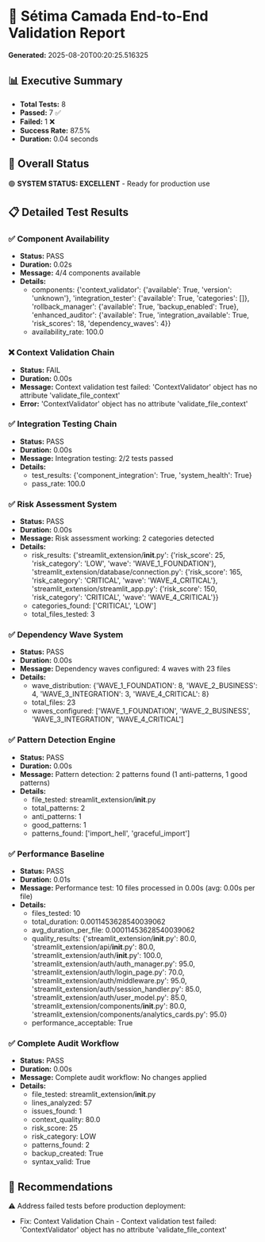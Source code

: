 # 🧪 Sétima Camada End-to-End Validation Report
**Generated:** 2025-08-20T00:20:25.516325

## 📊 Executive Summary
- **Total Tests:** 8
- **Passed:** 7 ✅
- **Failed:** 1 ❌
- **Success Rate:** 87.5%
- **Duration:** 0.04 seconds

## 🎯 Overall Status
🟢 **SYSTEM STATUS: EXCELLENT** - Ready for production use

## 📋 Detailed Test Results
### ✅ Component Availability
- **Status:** PASS
- **Duration:** 0.02s
- **Message:** 4/4 components available
- **Details:**
  - components: {'context_validator': {'available': True, 'version': 'unknown'}, 'integration_tester': {'available': True, 'categories': []}, 'rollback_manager': {'available': True, 'backup_enabled': True}, 'enhanced_auditor': {'available': True, 'integration_available': True, 'risk_scores': 18, 'dependency_waves': 4}}
  - availability_rate: 100.0

### ❌ Context Validation Chain
- **Status:** FAIL
- **Duration:** 0.00s
- **Message:** Context validation test failed: 'ContextValidator' object has no attribute 'validate_file_context'
- **Error:** 'ContextValidator' object has no attribute 'validate_file_context'

### ✅ Integration Testing Chain
- **Status:** PASS
- **Duration:** 0.00s
- **Message:** Integration testing: 2/2 tests passed
- **Details:**
  - test_results: {'component_integration': True, 'system_health': True}
  - pass_rate: 100.0

### ✅ Risk Assessment System
- **Status:** PASS
- **Duration:** 0.00s
- **Message:** Risk assessment working: 2 categories detected
- **Details:**
  - risk_results: {'streamlit_extension/__init__.py': {'risk_score': 25, 'risk_category': 'LOW', 'wave': 'WAVE_1_FOUNDATION'}, 'streamlit_extension/database/connection.py': {'risk_score': 165, 'risk_category': 'CRITICAL', 'wave': 'WAVE_4_CRITICAL'}, 'streamlit_extension/streamlit_app.py': {'risk_score': 150, 'risk_category': 'CRITICAL', 'wave': 'WAVE_4_CRITICAL'}}
  - categories_found: ['CRITICAL', 'LOW']
  - total_files_tested: 3

### ✅ Dependency Wave System
- **Status:** PASS
- **Duration:** 0.00s
- **Message:** Dependency waves configured: 4 waves with 23 files
- **Details:**
  - wave_distribution: {'WAVE_1_FOUNDATION': 8, 'WAVE_2_BUSINESS': 4, 'WAVE_3_INTEGRATION': 3, 'WAVE_4_CRITICAL': 8}
  - total_files: 23
  - waves_configured: ['WAVE_1_FOUNDATION', 'WAVE_2_BUSINESS', 'WAVE_3_INTEGRATION', 'WAVE_4_CRITICAL']

### ✅ Pattern Detection Engine
- **Status:** PASS
- **Duration:** 0.00s
- **Message:** Pattern detection: 2 patterns found (1 anti-patterns, 1 good patterns)
- **Details:**
  - file_tested: streamlit_extension/__init__.py
  - total_patterns: 2
  - anti_patterns: 1
  - good_patterns: 1
  - patterns_found: ['import_hell', 'graceful_import']

### ✅ Performance Baseline
- **Status:** PASS
- **Duration:** 0.01s
- **Message:** Performance test: 10 files processed in 0.00s (avg: 0.00s per file)
- **Details:**
  - files_tested: 10
  - total_duration: 0.0011453628540039062
  - avg_duration_per_file: 0.00011453628540039062
  - quality_results: {'streamlit_extension/__init__.py': 80.0, 'streamlit_extension/api/__init__.py': 80.0, 'streamlit_extension/auth/__init__.py': 100.0, 'streamlit_extension/auth/auth_manager.py': 95.0, 'streamlit_extension/auth/login_page.py': 70.0, 'streamlit_extension/auth/middleware.py': 95.0, 'streamlit_extension/auth/session_handler.py': 85.0, 'streamlit_extension/auth/user_model.py': 85.0, 'streamlit_extension/components/__init__.py': 80.0, 'streamlit_extension/components/analytics_cards.py': 95.0}
  - performance_acceptable: True

### ✅ Complete Audit Workflow
- **Status:** PASS
- **Duration:** 0.00s
- **Message:** Complete audit workflow: No changes applied
- **Details:**
  - file_tested: streamlit_extension/__init__.py
  - lines_analyzed: 57
  - issues_found: 1
  - context_quality: 80.0
  - risk_score: 25
  - risk_category: LOW
  - patterns_found: 2
  - backup_created: True
  - syntax_valid: True

## 🎯 Recommendations
⚠️ Address failed tests before production deployment:
- Fix: Context Validation Chain - Context validation test failed: 'ContextValidator' object has no attribute 'validate_file_context'